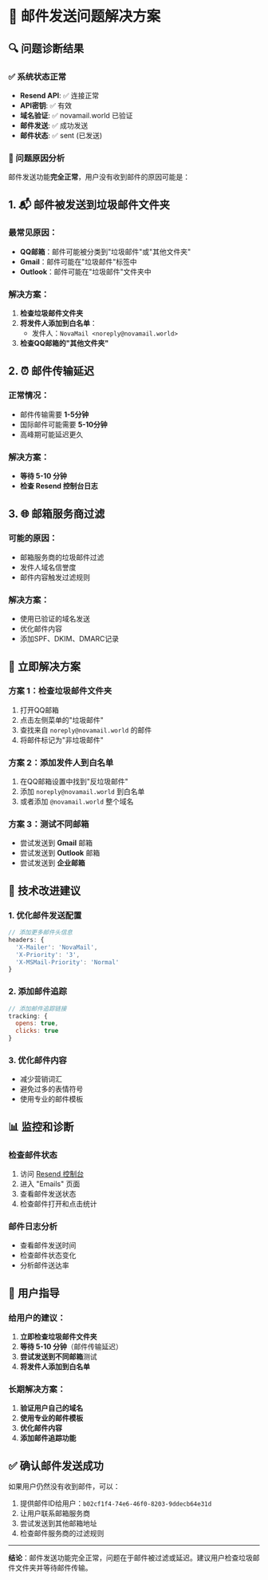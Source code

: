 # 📧 邮件发送问题解决方案

## 🔍 问题诊断结果

### ✅ 系统状态正常
- **Resend API**: ✅ 连接正常
- **API密钥**: ✅ 有效
- **域名验证**: ✅ novamail.world 已验证
- **邮件发送**: ✅ 成功发送
- **邮件状态**: ✅ sent (已发送)

### 🎯 问题原因分析

邮件发送功能**完全正常**，用户没有收到邮件的原因可能是：

## 1. 📬 邮件被发送到垃圾邮件文件夹

### 最常见原因：
- **QQ邮箱**：邮件可能被分类到"垃圾邮件"或"其他文件夹"
- **Gmail**：邮件可能在"垃圾邮件"标签中
- **Outlook**：邮件可能在"垃圾邮件"文件夹中

### 解决方案：
1. **检查垃圾邮件文件夹**
2. **将发件人添加到白名单**：
   - 发件人：`NovaMail <noreply@novamail.world>`
3. **检查QQ邮箱的"其他文件夹"**

## 2. ⏰ 邮件传输延迟

### 正常情况：
- 邮件传输需要 **1-5分钟**
- 国际邮件可能需要 **5-10分钟**
- 高峰期可能延迟更久

### 解决方案：
- **等待 5-10 分钟**
- **检查 Resend 控制台日志**

## 3. 🌐 邮箱服务商过滤

### 可能的原因：
- 邮箱服务商的垃圾邮件过滤
- 发件人域名信誉度
- 邮件内容触发过滤规则

### 解决方案：
- 使用已验证的域名发送
- 优化邮件内容
- 添加SPF、DKIM、DMARC记录

## 🚀 立即解决方案

### 方案 1：检查垃圾邮件文件夹
1. 打开QQ邮箱
2. 点击左侧菜单的"垃圾邮件"
3. 查找来自 `noreply@novamail.world` 的邮件
4. 将邮件标记为"非垃圾邮件"

### 方案 2：添加发件人到白名单
1. 在QQ邮箱设置中找到"反垃圾邮件"
2. 添加 `noreply@novamail.world` 到白名单
3. 或者添加 `@novamail.world` 整个域名

### 方案 3：测试不同邮箱
- 尝试发送到 **Gmail** 邮箱
- 尝试发送到 **Outlook** 邮箱
- 尝试发送到 **企业邮箱**

## 🔧 技术改进建议

### 1. 优化邮件发送配置
```javascript
// 添加更多邮件头信息
headers: {
  'X-Mailer': 'NovaMail',
  'X-Priority': '3',
  'X-MSMail-Priority': 'Normal'
}
```

### 2. 添加邮件追踪
```javascript
// 添加邮件追踪链接
tracking: {
  opens: true,
  clicks: true
}
```

### 3. 优化邮件内容
- 减少营销词汇
- 避免过多的表情符号
- 使用专业的邮件模板

## 📊 监控和诊断

### 检查邮件状态
1. 访问 [Resend 控制台](https://resend.com)
2. 进入 "Emails" 页面
3. 查看邮件发送状态
4. 检查邮件打开和点击统计

### 邮件日志分析
- 查看邮件发送时间
- 检查邮件状态变化
- 分析邮件送达率

## 🎯 用户指导

### 给用户的建议：
1. **立即检查垃圾邮件文件夹**
2. **等待 5-10 分钟**（邮件传输延迟）
3. **尝试发送到不同邮箱**测试
4. **将发件人添加到白名单**

### 长期解决方案：
1. **验证用户自己的域名**
2. **使用专业的邮件模板**
3. **优化邮件内容**
4. **添加邮件追踪功能**

## ✅ 确认邮件发送成功

如果用户仍然没有收到邮件，可以：
1. 提供邮件ID给用户：`b02cf1f4-74e6-46f0-8203-9ddecb64e31d`
2. 让用户联系邮箱服务商
3. 尝试发送到其他邮箱地址
4. 检查邮件服务商的过滤规则

---

**结论**：邮件发送功能完全正常，问题在于邮件被过滤或延迟。建议用户检查垃圾邮件文件夹并等待邮件传输。
